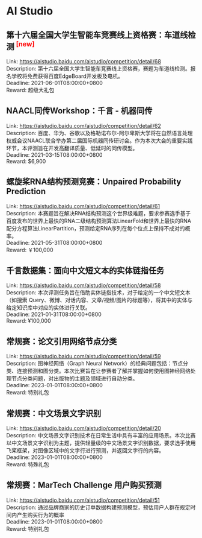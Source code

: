# AI Studio



## 第十六届全国大学生智能车竞赛线上资格赛：车道线检测 <sup style="color:red">[new]<sup>  

Link: https://aistudio.baidu.com/aistudio/competition/detail/68  
Description: 第十六届全国大学生智能车竞赛线上资格赛，赛题为车道线检测。报名学校将免费获得百度EdgeBoard开发板及电机。  
Deadline: 2021-06-01T08:00:00+0800  
Reward: 超级大礼包  


## NAACL同传Workshop：千言 - 机器同传

Link: https://aistudio.baidu.com/aistudio/competition/detail/62  
Description: 百度、华为、谷歌以及格勒诺布尔-阿尔卑斯大学将在自然语言处理权威会议NAACL联合举办第二届国际机器同传研讨会。作为本次大会的重要实践环节，本评测旨在开发高翻译质量、低延时的同传模型。  
Deadline: 2021-03-15T08:00:00+0800  
Reward: $6,900  


## 螺旋桨RNA结构预测竞赛：Unpaired Probability Prediction

Link: https://aistudio.baidu.com/aistudio/competition/detail/61  
Description: 本赛题旨在解决RNA结构预测这个世界级难题，要求参赛选手基于百度发布的世界上最快的RNA二级结构预测算法LinearFold和世界上最快的RNA配分方程算法LinearPartition，预测给定RNA序列在每个位点上保持不成对的概率。  
Deadline: 2021-05-31T08:00:00+0800  
Reward: ￥100,000  


## 千言数据集：面向中文短文本的实体链指任务

Link: https://aistudio.baidu.com/aistudio/competition/detail/58  
Description: 本次评测任务旨在借助实体链指技术，对于给定的一个中文短文本（如搜索 Query、微博、对话内容、文章/视频/图片的标题等），将其中的实体与给定知识库中对应的实体进行关联。  
Deadline: 2021-01-31T08:00:00+0800  
Reward: ¥100,000  


## 常规赛：论文引用网络节点分类

Link: https://aistudio.baidu.com/aistudio/competition/detail/59  
Description: 图神经网络（Graph Neural Network）的经典问题包括：节点分类、连接预测和图分类。本次比赛旨在让参赛者了解并掌握如何使用图神经网络处理节点分类问题，对出版物的主题及领域进行自动分类。  
Deadline: 2023-01-01T08:00:00+0800  
Reward: 特别礼包  


## 常规赛：中文场景文字识别

Link: https://aistudio.baidu.com/aistudio/competition/detail/20  
Description: 中文场景文字识别技术在日常生活中具有丰富的应用场景。本次比赛以中文场景文字识别为主题，提供轻量级的中文场景文字识别数据，要求选手使用飞桨框架，对图像区域中的文字行进行预测，并返回文字行的内容。  
Deadline: 2023-01-01T08:00:00+0800  
Reward: 特殊礼包  


## 常规赛：MarTech Challenge 用户购买预测

Link: https://aistudio.baidu.com/aistudio/competition/detail/51  
Description: 通过品牌商家的历史订单数据构建预测模型，预估用户人群在规定时间内产生购买行为的概率  
Deadline: 2023-01-01T08:00:00+0800  
Reward: 特别礼包  

